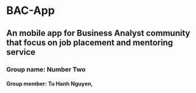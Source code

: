 # BAC-App
## An mobile app for Business Analyst community that focus on job placement and mentoring service

### Group name: Number Two
#### Group member: Tu Hanh Nguyen,
